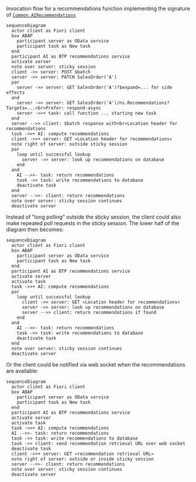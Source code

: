 Invocation flow for a recommendations function implementing the signature of [`Common.AIRecommendations`](../vocabularies/Common.md#AIRecommendations)

```mermaid
sequenceDiagram
  actor client as Fiori client
  box ABAP
    participant server as OData service
    participant task as New task
  end
  participant AI as BTP recommendations service
  activate server
  note over server: sticky session
  client ->> server: POST $batch
  server ->> server: PATCH SalesOrder('A')
  par
    server ->> server: GET SalesOrder('A')?$expand=... for side effects
  and
    server ->> server: GET SalesOrder('A')/ns.Recommendations?Targets=...<br>Prefer: respond-async
    server ->>+ task: call function ... starting new task
  end
  server -->> client: $batch response with<br>Location header for recommendations
  task ->>+ AI: compute recommendations
  client ->>+ server: GET «Location header for recommendations»
  note right of server: outside sticky session
  par
    loop until successful lookup
      server ->> server: look up recommendations on database
    end
  and
    AI -->>- task: return recommendations
    task ->> task: write recommendations to database
    deactivate task
  end
  server -->>- client: return recommendations
  note over server: sticky session continues
  deactivate server
```

Instead of "long polling" outside the sticky session, the client could also make repeated poll requests in the sticky session.
The lower half of the diagram then becomes:
```mermaid
sequenceDiagram
  actor client as Fiori client
  box ABAP
    participant server as OData service
    participant task as New task
  end
  participant AI as BTP recommendations service
  activate server
  activate task
  task ->>+ AI: compute recommendations
  par
    loop until successful lookup
      client ->> server: GET «Location header for recommendations»
      server ->> server: look up recommendations on database
      server -->> client: return recommendations if found
    end
  and
    AI -->>- task: return recommendations
    task ->> task: write recommendations to database
    deactivate task
  end
  note over server: sticky session continues
  deactivate server
```

Or the client could be notified via web socket when the recommendations are available:
```mermaid
sequenceDiagram
  actor client as Fiori client
  box ABAP
    participant server as OData service
    participant task as New task
  end
  participant AI as BTP recommendations service
  activate server
  activate task
  task ->>+ AI: compute recommendations
  AI -->>- task: return recommendations
  task ->> task: write recommendations to database
  task ->> client: send recommendation retrieval URL over web socket
  deactivate task
  client ->>+ server: GET «recommendation retrieval URL»
  note right of server: outside or inside sticky session
  server -->>- client: return recommendations
  note over server: sticky session continues
  deactivate server
```
